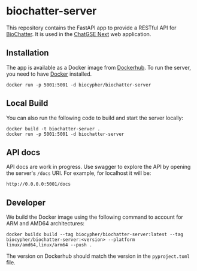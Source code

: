 # biochatter-server

This repository contains the FastAPI app to provide a RESTful API for
[BioChatter](https://github.com/biocypher/biochatter). It is used in the
[ChatGSE Next](https://github.com/biocypher/chatgse-next) web application.

## Installation

The app is available as a Docker image from
[Dockerhub](https://hub.docker.com/orgs/biocypher/repositories). To run the
server, you need to have [Docker](https://www.docker.com/) installed.

```console
docker run -p 5001:5001 -d biocypher/biochatter-server
```

## Local Build

You can also run the following code to build and start the server locally:

```console
docker build -t biochatter-server .
docker run -p 5001:5001 -d biochatter-server
```

## API docs

API docs are work in progress. Use swagger to explore the API by opening the
server's `/docs` URI. For example, for localhost it will be:
```
http://0.0.0.0:5001/docs
```

## Developer

We build the Docker image using the following command to account for ARM and
AMD64 architectures:

```console
docker buildx build --tag biocypher/biochatter-server:latest --tag biocypher/biochatter-server:<version> --platform linux/amd64,linux/arm64 --push .
```

The version on Dockerhub should match the version in the `pyproject.toml` file.
